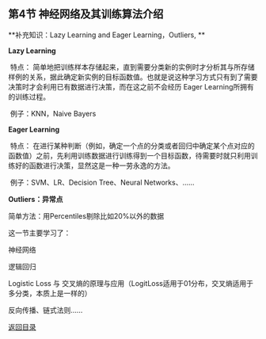 ## 第4节 神经网络及其训练算法介绍

**补充知识：Lazy Learning and Eager Learning，Outliers, **

**Lazy Learning**

​		特点： 简单地把训练样本存储起来，直到需要分类新的实例时才分析其与所存储样例的关系，据此确定新实例的目标函数值。也就是说这种学习方式只有到了需要决策时才会利用已有数据进行决策，而在这之前不会经历 Eager Learning所拥有的训练过程。 

​        例子：KNN，Naive Bayers

**Eager Learning**

​		特点： 在进行某种判断（例如，确定一个点的分类或者回归中确定某个点对应的函数值）之前，先利用训练数据进行训练得到一个目标函数，待需要时就只利用训练好的函数进行决策，显然这是一种一劳永逸的方法。

​        例子：SVM、LR、Decision Tree、Neural Networks、……

**Outliers：异常点**

简单方法：用Percentiles剔除比如20%以外的数据



这一节主要学习了：

神经网络

逻辑回归

Logistic Loss 与 交叉熵的原理与应用（LogitLoss适用于01分布，交叉熵适用于多分类，本质上是一样的）

反向传播、链式法则……



[返回目录]( https://github.com/SimZhou/NLP_Assignments )

